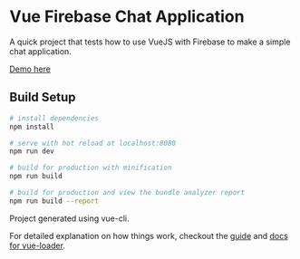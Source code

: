 # Vue Firebase Chat Application
A quick project that tests how to use VueJS with Firebase to make a simple chat application.

[Demo here](https://vuejs-371b9.firebaseapp.com/)


## Build Setup

``` bash
# install dependencies
npm install

# serve with hot reload at localhost:8080
npm run dev

# build for production with minification
npm run build

# build for production and view the bundle analyzer report
npm run build --report
```

Project generated using vue-cli.

For detailed explanation on how things work, checkout the [guide](http://vuejs-templates.github.io/webpack/) and [docs for vue-loader](http://vuejs.github.io/vue-loader).
